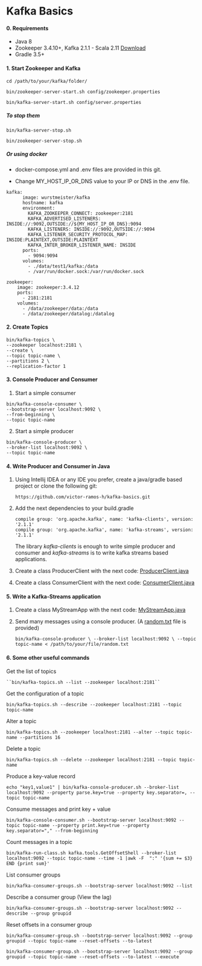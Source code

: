 Kafka Basics
============

#### 0. Requirements

- Java 8
- Zookeeper 3.4.10+, Kafka 2.1.1 - Scala 2.11 [Download](https://www.apache.org/dyn/closer.cgi?path=/kafka/2.1.1/kafka_2.11-2.1.1.tgz)
- Gradle 3.5+

#### 1. Start Zookeeper and Kafka
   
   ``cd /path/to/your/kafka/folder/``

   ``bin/zookeeper-server-start.sh config/zookeeper.properties``

   ``bin/kafka-server-start.sh config/server.properties``

##### To stop them

   ``bin/kafka-server-stop.sh``

   ``bin/zookeeper-server-stop.sh``

##### Or using docker

- docker-compose.yml and .env files are provided in this git.

- Change MY_HOST_IP_OR_DNS value to your IP or DNS in the .env file.

~~~~
kafka:
      image: wurstmeister/kafka
      hostname: kafka
      environment:
        KAFKA_ZOOKEEPER_CONNECT: zookeeper:2181
        KAFKA_ADVERTISED_LISTENERS: INSIDE://:9092,OUTSIDE://${MY_HOST_IP_OR_DNS}:9094
        KAFKA_LISTENERS: INSIDE://:9092,OUTSIDE://:9094
        KAFKA_LISTENER_SECURITY_PROTOCOL_MAP: INSIDE:PLAINTEXT,OUTSIDE:PLAINTEXT
        KAFKA_INTER_BROKER_LISTENER_NAME: INSIDE
      ports:
        - 9094:9094
      volumes:
        - ./data/test1/kafka:/data
        - /var/run/docker.sock:/var/run/docker.sock
      
zookeeper:
    image: zookeeper:3.4.12
    ports:
      - 2181:2181
    volumes:
      - /data/zookeeper/data:/data
      - /data/zookeeper/datalog:/datalog
~~~~

#### 2. Create Topics

~~~~
bin/kafka-topics \
--zookeeper localhost:2181 \
--create \
--topic topic-name \
--partitions 2 \
--replication-factor 1
~~~~

#### 3. Console Producer and Consumer

   1. Start a simple consumer

   ~~~~
   bin/kafka-console-consumer \
   --bootstrap-server localhost:9092 \
   --from-beginning \
   --topic topic-name
   ~~~~

   2. Start a simple producer
   ~~~~
   bin/kafka-console-producer \
   --broker-list localhost:9092 \
   --topic topic-name
   ~~~~

#### 4. Write Producer and Consumer in Java

   1. Using Intellij IDEA or any IDE you prefer, create a java/gradle based project or clone the following git:

      ``https://github.com/victor-ramos-h/kafka-basics.git``

   2. Add the next dependencies to your build.gradle
      ~~~~
      compile group: 'org.apache.kafka', name: 'kafka-clients', version: '2.1.1'
      compile group: 'org.apache.kafka', name: 'kafka-streams', version: '2.1.1'
      ~~~~~

      The library _kafka-clients_ is enough to write simple producer and consumer and _kafka-streams_ is to write kafka streams based applications.
   
   3. Create a class ProducerClient with the next code: [ProducerClient.java](https://github.com/victor-ramos-h/kafka-basics/blob/master/src/main/java/com/vramosh/simple/ProducerClient.java)

   4. Create a class ConsumerClient with the next code: [ConsumerClient.java](https://github.com/victor-ramos-h/kafka-basics/blob/master/src/main/java/com/vramosh/simple/ConsumerClient.java)   

#### 5. Write a Kafka-Streams application

   1. Create a class MyStreamApp with the next code: [MyStreamApp.java]()
   
   2. Send many messages using a console producer. (A [random.txt]() file is provided)
   
      ``bin/kafka-console-producer \
           --broker-list localhost:9092 \
           --topic topic-name < /path/to/your/file/random.txt``
           
           
#### 6. Some other useful commands
    
   Get the list of topics
    
    ``bin/kafka-topics.sh --list --zookeeper localhost:2181``
   
   Get the configuration of a topic
   
   ``bin/kafka-topics.sh --describe --zookeeper localhost:2181 --topic topic-name``
   
   Alter a topic
   
   ``bin/kafka-topics.sh --zookeeper localhost:2181 --alter --topic topic-name --partitions 16``
   
   Delete a topic
   
   ``bin/kafka-topics.sh --delete --zookeeper localhost:2181 --topic topic-name``
   
   Produce a key-value record
   
   ``echo "key1,value1" | bin/kafka-console-producer.sh --broker-list localhost:9092 --property parse.key=true --property key.separator=, --topic topic-name``
   
   Consume messages and print key + value
   
   ``bin/kafka-console-consumer.sh --bootstrap-server localhost:9092 --topic topic-name --property print.key=true --property key.separator="," --from-beginning``
   
   Count messages in a topic 
   
   ``bin/kafka-run-class.sh kafka.tools.GetOffsetShell --broker-list localhost:9092 --topic topic-name --time -1 |awk -F  ":" '{sum += $3} END {print sum}'``
   
   List consumer groups
   
   ``bin/kafka-consumer-groups.sh --bootstrap-server localhost:9092 --list``
   
   Describe a consumer group (View the lag)
   
   ``bin/kafka-consumer-groups.sh --bootstrap-server localhost:9092 --describe --group groupid``
   
   Reset offsets in a consumer group
   
   ``bin/kafka-consumer-group.sh --bootstrap-server localhost:9092 --group groupid --topic topic-name --reset-offsets --to-latest``
   
   ``bin/kafka-consumer-group.sh --bootstrap-server localhost:9092 --group groupid --topic topic-name --reset-offsets --to-latest --execute``
   